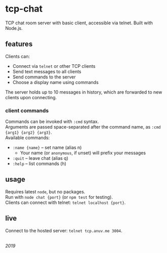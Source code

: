 # tcp-chat
TCP chat room server with basic client, accessible via telnet. Built with Node.js.  

## features

Clients can:

-   Connect via `telnet` or other TCP clients
-   Send text messages to all clients
-   Send commands to the server
-   Choose a display name using commands

The server holds up to 10 messages in history, which are forwarded to new clients upon connecting.

### client commands

Commands can be invoked with `:cmd` syntax.  
Arguments are passed space-separated after the command name, as `:cmd {arg1} {arg2} {arg3}`.  
Available commands:

-   `:name {name}` – set name (alias n)
    -   Your name (or `anonymous`, if unset) will prefix your messages
-   `:quit` – leave chat (alias q)
-   `:help` – list commands (h)

## usage

Requires latest `node`, but no packages.  
Run with `node chat {port}` (or `npm test` for testing).  
Clients can connect with telnet: `telnet localhost {port}`.

## live

Connect to the hosted server: `telnet tcp.anuv.me 3004`.




&nbsp;  
*2019*
